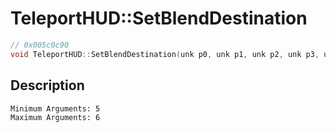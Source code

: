 # TeleportHUD::SetBlendDestination
```c
// 0x005c0c90
void TeleportHUD::SetBlendDestination(unk p0, unk p1, unk p2, unk p3, unk p4, ...)
```
## Description
```
Minimum Arguments: 5
Maximum Arguments: 6
```
